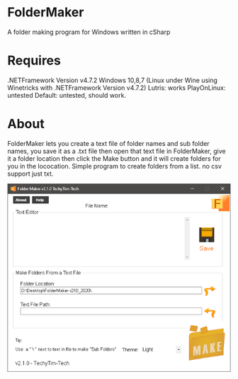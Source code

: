 # FolderMaker
A folder making program for Windows written in cSharp

# Requires
  .NETFramework Version v4.7.2
Windows 10,8,7 (Linux under Wine using Winetricks with .NETFramework Version v4.7.2) Lutris: works PlayOnLinux: untested Default: untested, should work.

# About
FolderMaker lets you create a text file of folder names and sub folder names, you save it as a .txt file then open that text file in FolderMaker, give it a folder location then click the Make button and it will create folders for you in the lococation. Simple program to create folders from a list. no csv support just txt. 

![alt text](https://github.com/techytim-tech/FolderMaker/blob/main/FolderMaker%20v210_2020.png?raw=true)
